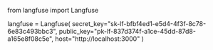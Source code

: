 from langfuse import Langfuse

langfuse = Langfuse(
  secret_key="sk-lf-bfbf4ed1-e5d4-4f3f-8c78-6e83c493bbc3",
  public_key="pk-lf-837d374f-a1ce-45dd-87d8-a165e8f08c5e",
  host="http://localhost:3000"
)


